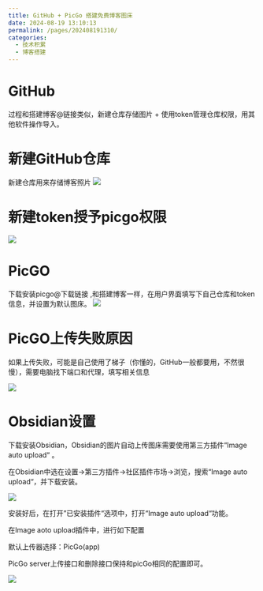 ```yaml
---
title: GitHub + PicGo 搭建免费博客图床
date: 2024-08-19 13:10:13
permalink: /pages/202408191310/
categories:
  - 技术积累
  - 博客搭建
---
```




# GitHub
过程和搭建博客@链接类似，新建仓库存储图片 + 使用token管理仓库权限，用其他软件操作导入。

# 新建GitHub仓库
新建仓库用来存储博客照片
![](Pasted%20image%2020240819140900.png)

# 新建token授予picgo权限
![](Pasted%20image%2020240819140907.png)

# PicGO
下载安装picgo@下载链接 ,和搭建博客一样，在用户界面填写下自己仓库和token信息，并设置为默认图床。
![](Pasted%20image%2020240819140914.png)

# PicGO上传失败原因
如果上传失败，可能是自己使用了梯子（你懂的，GitHub一般都要用，不然很慢），需要电脑找下端口和代理，填写相关信息

![](Pasted%20image%2020240819140920.png)
# Obsidian设置
下载安装Obsidian，Obsidian的图片自动上传图床需要使用第三方插件“Image auto upload“ 。

在Obsidian中选在设置->第三方插件->社区插件市场->浏览，搜索“Image auto upload“，并下载安装。

![](https://pic4.zhimg.com/80/v2-775e82f63beba33add90d8c198aeaa5f_720w.webp)

安装好后，在打开”已安装插件“选项中，打开“Image auto upload“功能。

在Image aoto upload插件中，进行如下配置

默认上传器选择：PicGo(app)

PicGo server上传接口和删除接口保持和picGo相同的配置即可。

![](https://pic3.zhimg.com/80/v2-0865b2fd4f999518edd661f51ee57352_720w.webp)